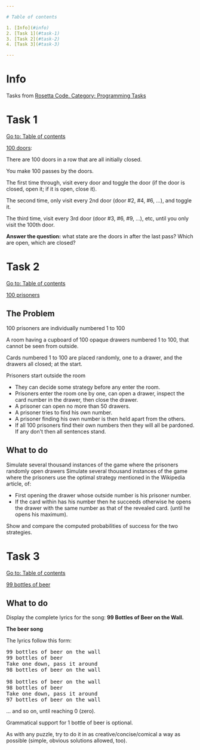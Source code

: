 ```yaml
---

# Table of contents

1. [Info](#info)
2. [Task 1](#task-1)
3. [Task 2](#task-2)
4. [Task 3](#task-3)

---
```


# Info

Tasks from [Rosetta Code. Category: Programming Tasks](https://rosettacode.org/wiki/Category:Programming_Tasks)

# Task 1

[Go to: Table of contents](#table-of-contents)

[100 doors](https://rosettacode.org/wiki/100_doors):

There are 100 doors in a row that are all initially closed.

You make 100 passes by the doors.

The first time through, visit every door and  toggle  the door  (if the door is closed,  open it;   if it is open,  close it).

The second time, only visit every 2nd door   (door #2, #4, #6, ...),   and toggle it.

The third time, visit every 3rd door   (door #3, #6, #9, ...), etc,   until you only visit the 100th door.

**Answer the question:** what state are the doors in after the last pass? Which are open, which are closed?


# Task 2

[Go to: Table of contents](#table-of-contents)

[100 prisoners](https://rosettacode.org/wiki/100_prisoners)

## The Problem

100 prisoners are individually numbered 1 to 100

A room having a cupboard of 100 opaque drawers numbered 1 to 100, that cannot be seen from outside.

Cards numbered 1 to 100 are placed randomly, one to a drawer, and the drawers all closed; at the start.

Prisoners start outside the room
- They can decide some strategy before any enter the room.
- Prisoners enter the room one by one, can open a drawer, inspect the card number in the drawer, then close the drawer.
- A prisoner can open no more than 50 drawers.
- A prisoner tries to find his own number.
- A prisoner finding his own number is then held apart from the others.
- If all 100 prisoners find their own numbers then they will all be pardoned. If any don't then all sentences stand.

## What to do

Simulate several thousand instances of the game where the prisoners randomly open drawers
Simulate several thousand instances of the game where the prisoners use the optimal strategy mentioned in the Wikipedia article, of:
- First opening the drawer whose outside number is his prisoner number.
- If the card within has his number then he succeeds otherwise he opens the drawer with the same number as that of the revealed card. (until he opens his maximum).

Show and compare the computed probabilities of success for the two strategies.

# Task 3

[Go to: Table of contents](#table-of-contents)

[99 bottles of beer](https://rosettacode.org/wiki/99_bottles_of_beer)

## What to do

Display the complete lyrics for the song: **99 Bottles of Beer on the Wall.**

**The beer song**

The lyrics follow this form:

<pre>
99 bottles of beer on the wall
99 bottles of beer
Take one down, pass it around
98 bottles of beer on the wall

98 bottles of beer on the wall
98 bottles of beer
Take one down, pass it around
97 bottles of beer on the wall
</pre>

... and so on, until reaching 0 (zero).

Grammatical support for 1 bottle of beer is optional.

As with any puzzle, try to do it in as creative/concise/comical a way as possible (simple, obvious solutions allowed, too).
